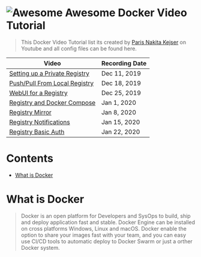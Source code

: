 # ![Awesome](https://cdn.rawgit.com/sindresorhus/awesome/d7305f38d29fed78fa85652e3a63e154dd8e8829/media/badge.svg) Awesome Docker Video Tutorial 

> This Docker Video Tutorial list its created by [Paris Nakita Kejser](https://www.youtube.com/channel/UCkFxhKB3S-JzvbXzYrZGFqw) on Youtube and all config files can be found here.



| Video | Recording Date |
| ----- | -------------- |
| [Setting up a Private Registry][1] | Dec 11, 2019 |
| [Push/Pull From Local Registry][2] | Dec 18, 2019 |
| [WebUI for a Registry][3]          | Dec 25, 2019 |
| [Registry and Docker Compose][4]   | Jan 1, 2020  |
| [Registry Mirror][5]               | Jan 8, 2020  |
| [Registry Notifications][6]        | Jan 15, 2020 |
| [Registry Basic Auth][7]           | Jan 22, 2020 |

[1]: https://www.youtube.com/watch?v=fA4uw7a_FpU
[2]: https://www.youtube.com/watch?v=aXvsy8FB5Wk
[3]: https://www.youtube.com/watch?v=rbdQeGYlwyY&t=86s
[4]: https://www.youtube.com/watch?v=HqzQ3p4QXwQ&t=225s
[5]: https://www.youtube.com/watch?v=y7KUQX2tu-M&t=40s
[6]: https://www.youtube.com/watch?v=F_eqUdKRRKM
[7]: https://www.youtube.com/watch?v=6dGKVifmTiA

# Contents <!-- omit in toc -->

- [What is Docker](#what-is-docker)

# What is Docker
> Docker is an open platform for Developers and SysOps to build, ship and deploy application fast and stable. Docker Engine can be installed on cross platforms Windows, Linux and macOS. Docker enable the option to share your images fast with your team, and you can easy use CI/CD tools to automatic deploy to Docker Swarm or just a orther Docker system.
